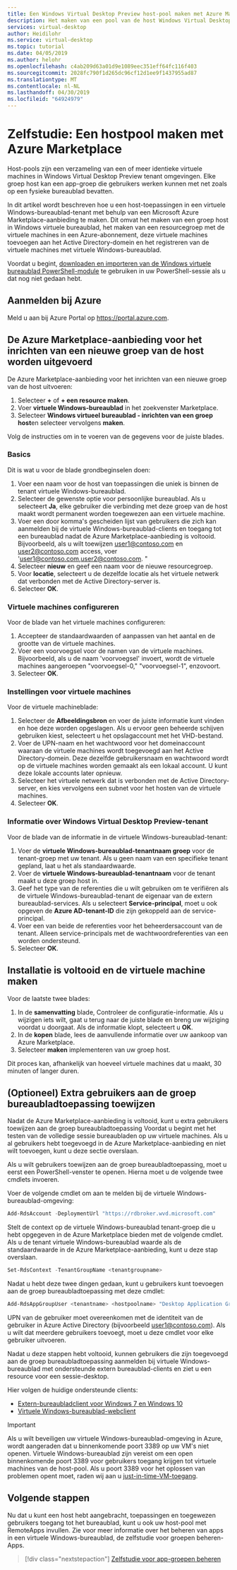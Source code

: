 ```yaml
---
title: Een Windows Virtual Desktop Preview host-pool maken met Azure Marketplace - Azure
description: Het maken van een pool van de host Windows Virtual Desktop Preview met Azure Marketplace.
services: virtual-desktop
author: Heidilohr
ms.service: virtual-desktop
ms.topic: tutorial
ms.date: 04/05/2019
ms.author: helohr
ms.openlocfilehash: c4ab209d63a01d9e1089eec351eff64fc116f403
ms.sourcegitcommit: 2028fc790f1d265dc96cf12d1ee9f1437955ad87
ms.translationtype: MT
ms.contentlocale: nl-NL
ms.lasthandoff: 04/30/2019
ms.locfileid: "64924979"
---
```

# <a name="tutorial-create-a-host-pool-with-azure-marketplace"></a>Zelfstudie: Een hostpool maken met Azure Marketplace

Host-pools zijn een verzameling van een of meer identieke virtuele machines in Windows Virtual Desktop Preview tenant omgevingen. Elke groep host kan een app-groep die gebruikers werken kunnen met net zoals op een fysieke bureaublad bevatten.

In dit artikel wordt beschreven hoe u een host-toepassingen in een virtuele Windows-bureaublad-tenant met behulp van een Microsoft Azure Marketplace-aanbieding te maken. Dit omvat het maken van een groep host in Windows virtuele bureaublad, het maken van een resourcegroep met de virtuele machines in een Azure-abonnement, deze virtuele machines toevoegen aan het Active Directory-domein en het registreren van de virtuele machines met virtuele Windows-bureaublad.

Voordat u begint, [downloaden en importeren van de Windows virtuele bureaublad PowerShell-module](https://docs.microsoft.com/powershell/windows-virtual-desktop/overview) te gebruiken in uw PowerShell-sessie als u dat nog niet gedaan hebt.

## <a name="sign-in-to-azure"></a>Aanmelden bij Azure

Meld u aan bij Azure Portal op <https://portal.azure.com>.

## <a name="run-the-azure-marketplace-offering-to-provision-a-new-host-pool"></a>De Azure Marketplace-aanbieding voor het inrichten van een nieuwe groep van de host worden uitgevoerd

De Azure Marketplace-aanbieding voor het inrichten van een nieuwe groep van de host uitvoeren:

1. Selecteer **+** of **+ een resource maken**.
2. Voer **virtuele Windows-bureaublad** in het zoekvenster Marketplace.
3. Selecteer **Windows virtueel bureaublad - inrichten van een groep host**en selecteer vervolgens **maken**.

Volg de instructies om in te voeren van de gegevens voor de juiste blades.

### <a name="basics"></a>Basics

Dit is wat u voor de blade grondbeginselen doen:

1. Voer een naam voor de host van toepassingen die uniek is binnen de tenant virtuele Windows-bureaublad.
2. Selecteer de gewenste optie voor persoonlijke bureaublad. Als u selecteert **Ja**, elke gebruiker die verbinding met deze groep van de host maakt wordt permanent worden toegewezen aan een virtuele machine.
3. Voer een door komma's gescheiden lijst van gebruikers die zich kan aanmelden bij de virtuele Windows-bureaublad-clients en toegang tot een bureaublad nadat de Azure Marketplace-aanbieding is voltooid. Bijvoorbeeld, als u wilt toewijzen user1@contoso.com en user2@contoso.com access, voer 'user1@contoso.com,user2@contoso.com. "
4. Selecteer **nieuw** en geef een naam voor de nieuwe resourcegroep.
5. Voor **locatie**, selecteert u de dezelfde locatie als het virtuele netwerk dat verbonden met de Active Directory-server is.
6. Selecteer **OK**.

### <a name="configure-virtual-machines"></a>Virtuele machines configureren

Voor de blade van het virtuele machines configureren:

1. Accepteer de standaardwaarden of aanpassen van het aantal en de grootte van de virtuele machines.
2. Voer een voorvoegsel voor de namen van de virtuele machines. Bijvoorbeeld, als u de naam 'voorvoegsel' invoert, wordt de virtuele machines aangeroepen "voorvoegsel-0," "voorvoegsel-1", enzovoort.
3. Selecteer **OK**.

### <a name="virtual-machine-settings"></a>Instellingen voor virtuele machines

Voor de virtuele machineblade:

1. Selecteer de **Afbeeldingsbron** en voer de juiste informatie kunt vinden en hoe deze worden opgeslagen. Als u ervoor geen beheerde schijven gebruiken kiest, selecteert u het opslagaccount met het VHD-bestand.
2. Voer de UPN-naam en het wachtwoord voor het domeinaccount waaraan de virtuele machines wordt toegevoegd aan het Active Directory-domein. Deze dezelfde gebruikersnaam en wachtwoord wordt op de virtuele machines worden gemaakt als een lokaal account. U kunt deze lokale accounts later opnieuw.
3. Selecteer het virtuele netwerk dat is verbonden met de Active Directory-server, en kies vervolgens een subnet voor het hosten van de virtuele machines.
4. Selecteer **OK**.

### <a name="windows-virtual-desktop-preview-tenant-information"></a>Informatie over Windows Virtual Desktop Preview-tenant

Voor de blade van de informatie in de virtuele Windows-bureaublad-tenant:

1. Voer de **virtuele Windows-bureaublad-tenantnaam groep** voor de tenant-groep met uw tenant. Als u geen naam van een specifieke tenant gepland, laat u het als standaardwaarde.
2. Voer de **virtuele Windows-bureaublad-tenantnaam** voor de tenant maakt u deze groep host in.
3. Geef het type van de referenties die u wilt gebruiken om te verifiëren als de virtuele Windows-bureaublad-tenant de eigenaar van de extern bureaublad-services. Als u selecteert **Service-principal**, moet u ook opgeven de **Azure AD-tenant-ID** die zijn gekoppeld aan de service-principal.
4. Voer een van beide de referenties voor het beheerdersaccount van de tenant. Alleen service-principals met de wachtwoordreferenties van een worden ondersteund.
5. Selecteer **OK**.

## <a name="complete-setup-and-create-the-virtual-machine"></a>Installatie is voltooid en de virtuele machine maken

Voor de laatste twee blades:

1. In de **samenvatting** blade, Controleer de configuratie-informatie. Als u wijzigen iets wilt, gaat u terug naar de juiste blade en breng uw wijziging voordat u doorgaat. Als de informatie klopt, selecteert u **OK**.
2. In de **kopen** blade, lees de aanvullende informatie over uw aankoop van Azure Marketplace.
3. Selecteer **maken** implementeren van uw groep host.

Dit proces kan, afhankelijk van hoeveel virtuele machines dat u maakt, 30 minuten of langer duren.

## <a name="optional-assign-additional-users-to-the-desktop-application-group"></a>(Optioneel) Extra gebruikers aan de groep bureaubladtoepassing toewijzen

Nadat de Azure Marketplace-aanbieding is voltooid, kunt u extra gebruikers toewijzen aan de groep bureaubladtoepassing Voordat u begint met het testen van de volledige sessie bureaubladen op uw virtuele machines. Als u al gebruikers hebt toegevoegd in de Azure Marketplace-aanbieding en niet wilt toevoegen, kunt u deze sectie overslaan.

Als u wilt gebruikers toewijzen aan de groep bureaubladtoepassing, moet u eerst een PowerShell-venster te openen. Hierna moet u de volgende twee cmdlets invoeren.

Voer de volgende cmdlet om aan te melden bij de virtuele Windows-bureaublad-omgeving:

```powershell
Add-RdsAccount -DeploymentUrl "https://rdbroker.wvd.microsoft.com"
```

Stelt de context op de virtuele Windows-bureaublad tenant-groep die u hebt opgegeven in de Azure Marketplace bieden met de volgende cmdlet. Als u de tenant virtuele Windows-bureaublad waarde als de standaardwaarde in de Azure Marketplace-aanbieding, kunt u deze stap overslaan.

```powershell
Set-RdsContext -TenantGroupName <tenantgroupname>
```

Nadat u hebt deze twee dingen gedaan, kunt u gebruikers kunt toevoegen aan de groep bureaubladtoepassing met deze cmdlet:

```powershell
Add-RdsAppGroupUser <tenantname> <hostpoolname> "Desktop Application Group" -UserPrincipalName <userupn>
```

UPN van de gebruiker moet overeenkomen met de identiteit van de gebruiker in Azure Active Directory (bijvoorbeeld user1@contoso.com). Als u wilt dat meerdere gebruikers toevoegt, moet u deze cmdlet voor elke gebruiker uitvoeren.

Nadat u deze stappen hebt voltooid, kunnen gebruikers die zijn toegevoegd aan de groep bureaubladtoepassing aanmelden bij virtuele Windows-bureaublad met ondersteunde extern bureaublad-clients en ziet u een resource voor een sessie-desktop.

Hier volgen de huidige ondersteunde clients:

- [Extern-bureaubladclient voor Windows 7 en Windows 10](connect-windows-7-and-10.md)
- [Virtuele Windows-bureaublad-webclient](connect-web.md)

>[!IMPORTANT]
>Als u wilt beveiligen uw virtuele Windows-bureaublad-omgeving in Azure, wordt aangeraden dat u binnenkomende poort 3389 op uw VM's niet openen. Virtuele Windows-bureaublad zijn vereist om een open binnenkomende poort 3389 voor gebruikers toegang krijgen tot virtuele machines van de host-pool. Als u poort 3389 voor het oplossen van problemen opent moet, raden wij aan u [just-in-time-VM-toegang](https://docs.microsoft.com/azure/security-center/security-center-just-in-time).

## <a name="next-steps"></a>Volgende stappen

Nu dat u kunt een host hebt aangebracht, toepassingen en toegewezen gebruikers toegang tot het bureaublad, kunt u ook uw host-pool met RemoteApps invullen. Zie voor meer informatie over het beheren van apps in een virtuele Windows-bureaublad, de zelfstudie voor groepen beheren-Apps.

> [!div class="nextstepaction"]
> [Zelfstudie voor app-groepen beheren](./manage-app-groups.md)

